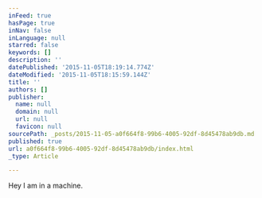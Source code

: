 ```yaml
---
inFeed: true
hasPage: true
inNav: false
inLanguage: null
starred: false
keywords: []
description: ''
datePublished: '2015-11-05T18:19:14.774Z'
dateModified: '2015-11-05T18:15:59.144Z'
title: ''
authors: []
publisher:
  name: null
  domain: null
  url: null
  favicon: null
sourcePath: _posts/2015-11-05-a0f664f8-99b6-4005-92df-8d45478ab9db.md
published: true
url: a0f664f8-99b6-4005-92df-8d45478ab9db/index.html
_type: Article

---
```

Hey I am in a machine.